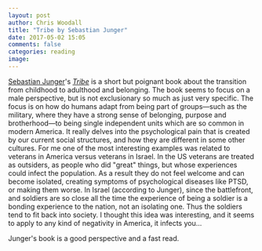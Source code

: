 ```yaml
---
layout: post
author: Chris Woodall
title: "Tribe by Sebastian Junger"
date: 2017-05-02 15:05
comments: false
categories: reading
image:
---
```


[Sebastian Junger]'s _[Tribe]_ is a short but poignant book about the transition
from childhood to adulthood and belonging. The book seems to focus on a male 
perspective, but is not exclusionary so much as just very specific. The focus is
on how do humans adapt from being part of groups—such as the military, where 
they have a strong sense of belonging, purpose and brotherhood—to being 
single independent units which are so common in modern America. It really delves 
into the psychological pain that is created by our current social structures, and
how they are different in some other cultures. For me one of the most 
interesting examples was related to veterans in America versus veterans in 
Israel. In the US veterans are treated as outsiders, as people who did "great" things, but whose experiences could infect the population. As a result they do not feel welcome and can become isolated, creating symptoms of psychological diseases like PTSD, or making them worse. In Israel (according to Junger), since
the battlefront, and soldiers are so close all the time the experience of being a
soldier is a bonding experience to the nation, not an isolating one. Thus the 
soldiers tend to fit back into society. I thought this idea was interesting, and
it seems to apply to any kind of negativity in America, it infects you...

Junger's book is a good perspective and a fast read.

[Sebastian Junger]: http://www.sebastianjunger.com
[Tribe]: https://www.amazon.com/dp/B01BCJDSNI/ref=dp-kindle-redirect?_encoding=UTF8&btkr=1

